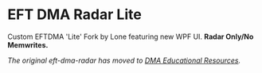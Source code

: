 # EFT DMA Radar Lite

Custom EFTDMA 'Lite' Fork by Lone featuring new WPF UI. **Radar Only/No Memwrites.**

*The original eft-dma-radar has moved to [DMA Educational Resources](https://github.com/dma-educational-resources/eft-dma-radar).*
